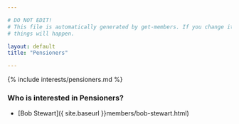 ```yaml
---

# DO NOT EDIT!
# This file is automatically generated by get-members. If you change it, bad
# things will happen.

layout: default
title: "Pensioners"

---
```


{% include interests/pensioners.md %}

### Who is interested in Pensioners?


* [Bob Stewart]({ site.baseurl }}members/bob-stewart.html)
